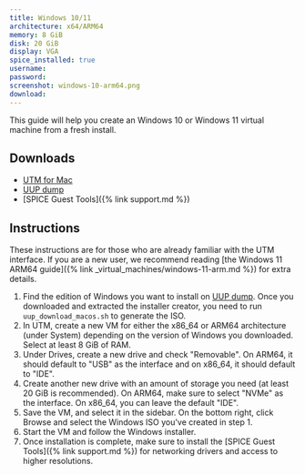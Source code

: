 ```yaml
---
title: Windows 10/11
architecture: x64/ARM64
memory: 8 GiB
disk: 20 GiB
display: VGA
spice_installed: true
username:
password:
screenshot: windows-10-arm64.png
download: 
---
```


This guide will help you create an Windows 10 or Windows 11 virtual machine from a fresh install.

## Downloads

* [UTM for Mac](https://github.com/utmapp/UTM/releases)
* [UUP dump](https://uupdump.net)
* [SPICE Guest Tools]({% link support.md %})

## Instructions

These instructions are for those who are already familiar with the UTM interface. If you are a new user, we recommend reading [the Windows 11 ARM64 guide]({% link _virtual_machines/windows-11-arm.md %}) for extra details.

1. Find the edition of Windows you want to install on [UUP dump](https://uupdump.net). Once you downloaded and extracted the installer creator, you need to run `uup_download_macos.sh` to generate the ISO.
2. In UTM, create a new VM for either the x86_64 or ARM64 architecture (under System) depending on the version of Windows you downloaded. Select at least 8 GiB of RAM.
4. Under Drives, create a new drive and check "Removable". On ARM64, it should default to "USB" as the interface and on x86_64, it should default to "IDE".
3. Create another new drive with an amount of storage you need (at least 20 GiB is recommended). On ARM64, make sure to select "NVMe" as the interface. On x86_64, you can leave the default "IDE".
5. Save the VM, and select it in the sidebar. On the bottom right, click Browse and select the Windows ISO you've created in step 1.
6. Start the VM and follow the Windows installer.
7. Once installation is complete, make sure to install the [SPICE Guest Tools]({% link support.md %}) for networking drivers and access to higher resolutions.
